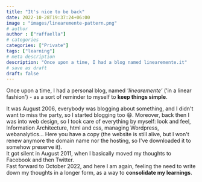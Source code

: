 ```yaml
---
title: "It's nice to be back"
date: 2022-10-28T19:37:24+06:00
image : "images/linearemente-pattern.png"
# author
author : ["raffaella"]
# categories
categories: ["Private"]
tags: ["learning"]
# meta description
description: "Once upon a time, I had a blog named linearemente.it"
# save as draft
draft: false
---
```

Once upon a time, I had a personal blog, named _'linearemente'_ ('in a linear fashion') - as a sort of reminder to myself to **keep things simple**.

It was August 2006, everybody was blogging about something, and I didn't want to miss the party, so I started blogging too :smile:. Moreover, back then I was into web design, so I took care of everything by myself: look and feel, Information Architecture, html and css, managing Wordpress, webanalytics... Here you have a copy (the website is still alive, but I won't renew anymore the domain name nor the hosting, so I've downloaded it to somehow preserve it).<br>
It got silent in August 2011, when I basically moved my thoughts to Facebook and then Twitter.<br> 
Fast forward to October 2022, and here I am again, feeling the need to write down my thoughts in a longer form, as a way to **consolidate my learnings**. 
